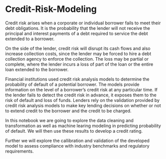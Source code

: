 # Credit-Risk-Modeling
Credit risk arises when a corporate or individual borrower fails to meet their debt obligations. It is the probability that the lender will not receive the principal and interest payments of a debt required to service the debt extended to a borrower.

On the side of the lender, credit risk will disrupt its cash flows and also increase collection costs, since the lender may be forced to hire a debt collection agency to enforce the collection. The loss may be partial or complete, where the lender incurs a loss of part of the loan or the entire loan extended to the borrower.

Financial institutions used credit risk analysis models to determine the probability of default of a potential borrower. The models provide information on the level of a borrower’s credit risk at any particular time. If the lender fails to detect the credit risk in advance, it exposes them to the risk of default and loss of funds. Lenders rely on the validation provided by credit risk analysis models to make key lending decisions on whether or not to extend credit to the borrower and the credit to be charged.

In this notebook we are going to explore the data cleaning and transformation as well as machine learing modeling in predicting probability of default. We will then use these results to develop a credit rating.

Further we will explore the callibration and validation of the developed model to assess compliance with industry benchmarks and regulatory requirements.
